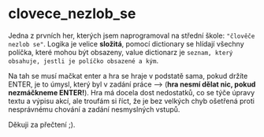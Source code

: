 # clovece_nezlob_se

Jedna z prvních her, kterých jsem naprogramoval na střední škole: `"člověče nezlob se"`.
Logika je velice **složitá**, pomocí dictionary se hlídají všechny políčka, které mohou být obsazeny, value dictionarz
je `seznam, který obsahuje, jestli je políčko obsazené a kým`. 

Na tah se musí mačkat enter a hra se hraje v podstatě sama, pokud držíte ENTER, je to úmysl, který byl v zadání
práce --> (**hra nesmí dělat nic, pokud nezmáčkneme ENTER!**). 
Hra má docela dost nedostatků, co se týče úpravy textu a výpisu akcí, ale troufám si říct, že je bez velkých chyb
ošetřená proti nesprávnému chování a zadání nesmyslných vstupů.

Děkuji za přečtení ;).
